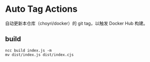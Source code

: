 # Auto Tag Actions

自动更新本仓库（choyri/docker）的 git tag，以触发 Docker Hub 构建。


## build

```shell
ncc build index.js -m
mv dist/index.js dist/index.cjs
```
